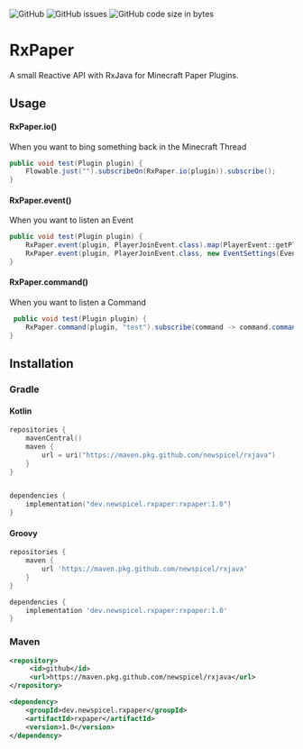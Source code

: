 ![GitHub](https://img.shields.io/github/license/newspicel/RxPaper) 
![GitHub issues](https://img.shields.io/github/issues/newspicel/rxpaper)
![GitHub code size in bytes](https://img.shields.io/github/languages/code-size/newspicel/rxpaper)
# RxPaper
A small Reactive API with RxJava for Minecraft Paper Plugins.

## Usage

#### RxPaper.io()
When you want to bing something back in the Minecraft Thread
````java
public void test(Plugin plugin) {
    Flowable.just("").subscribeOn(RxPaper.io(plugin)).subscribe();
}
````
#### RxPaper.event()
When you want to listen an Event
````java
public void test(Plugin plugin) {
    RxPaper.event(plugin, PlayerJoinEvent.class).map(PlayerEvent::getPlayer).subscribe(player -> player.sendMessage("Hello"));
    RxPaper.event(plugin, PlayerJoinEvent.class, new EventSettings(EventPriority.MONITOR, false)).map(PlayerEvent::getPlayer).subscribe(player -> player.sendMessage("Hello later"));
}
````
#### RxPaper.command()
When you want to listen a Command
````java
 public void test(Plugin plugin) {
    RxPaper.command(plugin, "test").subscribe(command -> command.commandSender().sendMessage("This is a command"));
}
````


## Installation

### Gradle

#### Kotlin
````kotlin
repositories {
    mavenCentral()
    maven {
        url = uri("https://maven.pkg.github.com/newspicel/rxjava")
    }
}    


dependencies {
    implementation("dev.newspicel.rxpaper:rxpaper:1.0")
}
````

#### Groovy
````groovy
repositories {
    maven {
        url 'https://maven.pkg.github.com/newspicel/rxjava'
    }
}

dependencies {
    implementation 'dev.newspicel.rxpaper:rxpaper:1.0'
}
````

### Maven
````xml
<repository>
     <id>github</id>
     <url>https://maven.pkg.github.com/newspicel/rxjava</url>
</repository>

<dependency>
    <groupId>dev.newspicel.rxpaper</groupId>
    <artifactId>rxpaper</artifactId>
    <version>1.0</version>
</dependency>
````
